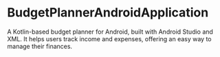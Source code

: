 # BudgetPlannerAndroidApplication
A Kotlin-based budget planner for Android, built with Android Studio and XML. It helps users track income and expenses, offering an easy way to manage their finances.
